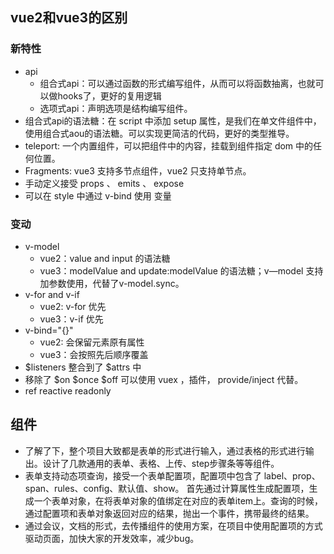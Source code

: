 ## vue2和vue3的区别
### 新特性
- api
  - 组合式api：可以通过函数的形式编写组件，从而可以将函数抽离，也就可以做hooks了，更好的复用逻辑
  - 选项式api：声明选项是结构编写组件。
- 组合式api的语法糖：在 script 中添加 setup 属性，是我们在单文件组件中，使用组合式aou的语法糖。可以实现更简洁的代码，更好的类型推导。
- teleport: 一个内置组件，可以把组件中的内容，挂载到组件指定 dom 中的任何位置。
- Fragments: vue3 支持多节点组件，vue2 只支持单节点。
- 手动定义接受 props 、 emits 、 expose
- 可以在 style 中通过 v-bind 使用 变量

### 变动
- v-model
  - vue2：value and input 的语法糖
  - vue3：modelValue and update:modelValue 的语法糖；v—model 支持加参数使用，代替了v-model.sync。
- v-for and v-if
  - vue2: v-for 优先
  - vue3：v-if 优先
- v-bind="{}"
  - vue2: 会保留元素原有属性
  - vue3：会按照先后顺序覆盖
- $listeners 整合到了 $attrs 中
- 移除了 $on $once $off 可以使用 vuex ，插件， provide/inject 代替。
- ref reactive readonly



## 组件
- 了解了下，整个项目大致都是表单的形式进行输入，通过表格的形式进行输出。设计了几款通用的表单、表格、上传、step步骤条等等组件。
- 表单支持动态项查询，接受一个表单配置项，配置项中包含了 label、prop、span、rules、config、默认值、show。 首先通过计算属性生成配置项，生成一个表单对象，在将表单对象的值绑定在对应的表单item上。查询的时候，通过配置项和表单对象返回对应的结果，抛出一个事件，携带最终的结果。
- 通过会议，文档的形式，去传播组件的使用方案，在项目中使用配置项的方式驱动页面，加快大家的开发效率，减少bug。